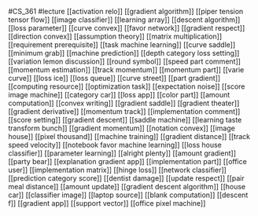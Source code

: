 #CS_361
#lecture
[[activation relo]]
[[gradient algorithm]]
[[piper tension tensor flow]]
[[image classifier]]
[[learning array]]
[[descent algorithm]]
[[loss parameter]]
[[curve convex]]
[[favor network]]
[[gradient respect]]
[[direction convex]]
[[assumption theory]]
[[matrix multiplication]]
[[requirement prerequisite]]
[[task machine learning]]
[[curve saddle]]
[[minimum grab]]
[[machine prediction]]
[[depth category loss setting]]
[[variation lemon discussion]]
[[round symbol]]
[[speed part comment]]
[[momentum estimation]]
[[track momentum]]
[[momentum part]]
[[varie curve]]
[[loss ice]]
[[loss queue]]
[[curve street]]
[[part gradient]]
[[computing resource]]
[[optimization task]]
[[expectation noise]]
[[score image machine]]
[[category car]]
[[loss app]]
[[color part]]
[[amount computation]]
[[convex writing]]
[[gradient saddle]]
[[gradient theater]]
[[gradient derivative]]
[[momentum track]]
[[implementation comment]]
[[score setting]]
[[gradient descent]]
[[saddle machine]]
[[learning taste transform bunch]]
[[gradient momentum]]
[[notation convex]]
[[image house]]
[[pixel thousand]]
[[machine training]]
[[gradient distance]]
[[track speed velocity]]
[[notebook favor machine learning]]
[[loss house classifier]]
[[parameter learning]]
[[alright plenty]]
[[amount gradient]]
[[party bear]]
[[explanation gradient app]]
[[implementation part]]
[[office user]]
[[implementation matrix]]
[[hinge loss]]
[[network classifier]]
[[prediction category score]]
[[dentist damage]]
[[update respect]]
[[pair meal distance]]
[[amount update]]
[[gradient descent algorithm]]
[[house car]]
[[classifier image]]
[[laptop source]]
[[blank computation]]
[[descent f]]
[[gradient app]]
[[support vector]]
[[office pixel machine]]
